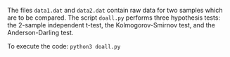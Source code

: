 The files `data1.dat` and `data2.dat` contain raw data for two samples which are to be compared.
The script `doall.py` performs three hypothesis tests: the 2-sample independent t-test,
the Kolmogorov-Smirnov test, and the Anderson-Darling test.

To execute the code:
`python3 doall.py`
